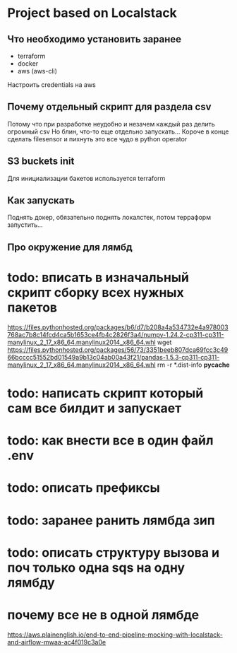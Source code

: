 # Project based on Localstack


## Что необходимо установить заранее

- terraform
- docker
- aws (aws-cli)

Настроить credentials на aws

## Почему отдельный скрипт для раздела csv
Потому что при разработке неудобно и незачем каждый раз делить огромный csv
Но блин, что-то еще отдельно запускать...
Короче в конце сделать filesensor и пихнуть это все чудо в python operator

## S3 buckets init
Для инициализации бакетов используется terraform


## Как запускать
Поднять докер, обязательно поднять локалстек, потом терраформ запустить...

## Про окружение для лямбд
# todo: вписать в изначальный скрипт сборку всех нужных пакетов
https://files.pythonhosted.org/packages/b6/d7/b208a4a534732e4a978003768ac7b8c14fcd4ca5b1653ce4fb4c2826f3a4/numpy-1.24.2-cp311-cp311-manylinux_2_17_x86_64.manylinux2014_x86_64.whl
wget https://files.pythonhosted.org/packages/56/73/3351beeb807dca69fcc3c4966bcccc51552bd01549a9b13c04ab00a43f21/pandas-1.5.3-cp311-cp311-manylinux_2_17_x86_64.manylinux2014_x86_64.whl
rm -r *.dist-info __pycache__

# todo: написать скрипт который сам все билдит и запускает
# todo: как внести все в один файл .env
# todo: описать префиксы
# todo: заранее ранить лямбда зип
# todo: описать структуру вызова и поч только одна sqs на одну лямбду
# почему все не в одной лямбде
https://aws.plainenglish.io/end-to-end-pipeline-mocking-with-localstack-and-airflow-mwaa-ac4f019c3a0e